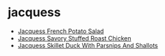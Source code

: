 # jacquess

 * [Jacquess French Potato Salad](index/j/jacquess-french-potato-salad-358334.json)
 * [Jacquess Savory Stuffed Roast Chicken](index/j/jacquess-savory-stuffed-roast-chicken-102263.json)
 * [Jacquess Skillet Duck With Parsnips And Shallots](index/j/jacquess-skillet-duck-with-parsnips-and-shallots-105471.json)
